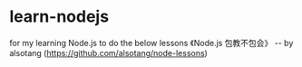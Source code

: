 # learn-nodejs
 for my learning Node.js to do the below lessons
《Node.js 包教不包会》 -- by alsotang (https://github.com/alsotang/node-lessons)
